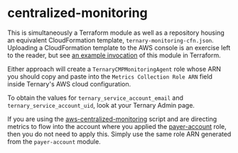 # centralized-monitoring

This is simultaneously a Terraform module as well as a repository housing an
equivalent CloudFormation template, `ternary-monitoring-cfn.json`. Uploading a
CloudFormation template to the AWS console is an exercise left to the reader,
but see [an example invocation](../../examples/aws_centralized-monitoring.tf) of this module in Terraform.

Either approach will create a `TernaryCMPMonitoringAgent` role whose ARN you
should copy and paste into the `Metrics Collection Role ARN` field inside
Ternary's AWS cloud configuration.

To obtain the values for `ternary_service_account_email` and
`ternary_service_account_uid`, look at your Ternary Admin page.

If you are using the [aws-centralized-monitoring] script and are directing
metrics to flow into the account where you applied the [payer-account] role,
then you do not need to apply this. Simply use the same role ARN generated from
the `payer-account` module.

[aws-centralized-monitoring]: https://github.com/TernaryInc/aws-centralized-monitoring
[payer-account]: https://github.com/TernaryInc/ternary-onb-permissions/tree/master/aws/payer-account
